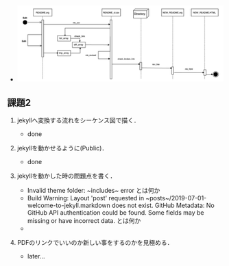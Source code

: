 -   ![](img/ornb.png)

課題2
-----

1.  jekyllへ変換する流れをシーケンス図で描く．
    -   done
2.  jekyllを動かせるように(Public)．
    -   done
3.  jekyllを動かした時の問題点を書く．
    -   Invalid theme folder: ~includes~ error とは何か
    -   Build Warning: Layout \'post\' requested in
        ~posts~/2019-07-01-welcome-to-jekyll.markdown does not exist.
        GitHub Metadata: No GitHub API authentication could be found.
        Some fields may be missing or have incorrect data. とは何か
    -   

4.  PDFのリンクでいいのか新しい事をするのかを見極める．
    -   later...
